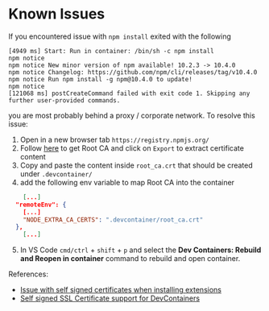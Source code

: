 # Known Issues

If you encountered issue with `npm install` exited with the following
```
[4949 ms] Start: Run in container: /bin/sh -c npm install
npm notice
npm notice New minor version of npm available! 10.2.3 -> 10.4.0
npm notice Changelog: https://github.com/npm/cli/releases/tag/v10.4.0
npm notice Run npm install -g npm@10.4.0 to update!
npm notice
[121068 ms] postCreateCommand failed with exit code 1. Skipping any further user-provided commands.
```
you are most probably behind a proxy / corporate network. To resolve this issue:
1. Open in a new browser tab `https://registry.npmjs.org/`
2. Follow [here](https://www.howtogeek.com/292076/how-do-you-view-ssl-certificate-details-in-google-chrome/) to get Root CA and click on `Export` to extract certificate content
3. Copy and paste the content inside `root_ca.crt` that should be created under `.devcontainer/`
4. add the following env variable to map Root CA into the container
```json
    [...]
  "remoteEnv": {
    [...]
    "NODE_EXTRA_CA_CERTS": ".devcontainer/root_ca.crt"
  },
    [...]
```
5. In VS Code `cmd/ctrl` + `shift` + `p` and select the **Dev Containers: Rebuild and Reopen in container** command to rebuild and open container.


References:
- [Issue with self signed certificates when installing extensions](https://github.com/microsoft/vscode-remote-release/issues/2987)
- [Self signed SSL Certificate support for DevContainers](https://github.com/microsoft/vscode-remote-release/issues/6092)

